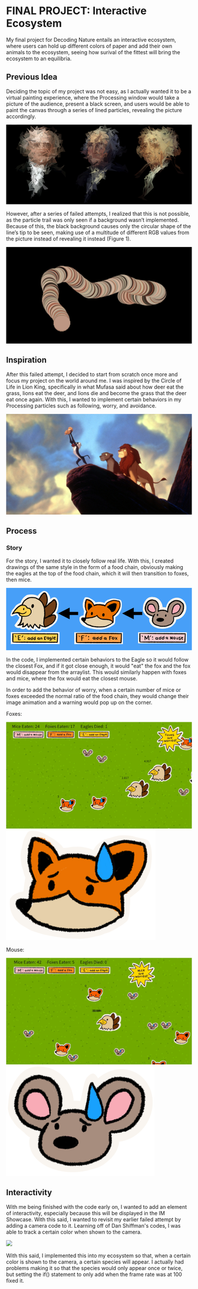 # FINAL PROJECT: Interactive Ecosystem

My final project for Decoding Nature entails an interactive ecosystem, where users can hold up different colors of paper and add their own animals to the ecosystem, seeing how surival of the fittest will bring the ecosystem to an equilibria.

## Previous Idea
Deciding the topic of my project was not easy, as I actually wanted it to be a virtual painting experience, where the Processing window would take a picture of the audience, present a black screen, and users would be able to paint the canvas through a series of lined particles, revealing the picture accordingly.

![](images/virtualpainting.png)

However, after a series of failed attempts, I realized that this is not possible, as the particle trail was only seen if a background wasn’t implemented. Because of this, the black background causes only the circular shape of the line’s tip to be seen, making use of a multitude of different RGB values from the picture instead of revealing it instead (Figure 1).

![](images/failattempt.png)

## Inspiration
 After this failed attempt, I decided to start from scratch once more and focus my project on the world around me. I was inspired by the Circle of Life in Lion King, specifically in what Mufasa said about how deer eat the grass, lions eat the deer, and lions die and become the grass that the deer eat once again. With this, I wanted to implement certain behaviors in my Processing particles such as following, worry, and avoidance.

![](images/lionking.jpg)

## Process
### Story
For the story, I wanted it to closely follow real life. With this, I created drawings of the same style in the form of a food chain, obviously making the eagles at the top of the food chain, which it will then transition to foxes, then mice.

![](images/circleoflife.png)

In the code, I implemented certain behaviors to the Eagle so it would follow the closest Fox, and if it got close enough, it would "eat" the fox and the fox would disappear from the arraylist. This would similarly happen with foxes and mice, where the fox would eat the closest mouse.

In order to add the behavior of worry, when a certain number of mice or foxes exceeded the normal ratio of the food chain, they would change their image animation and a warning would pop up on the corner.

Foxes:

![](images/worriedfox.gif)
![](images/foxworried.png)


Mouse:

![](images/worriedmouse.gif)
![](images/mouseworried.png)


## Interactivity

With me being finished with the code early on, I wanted to add an element of interactivity, especially because this will be displayed in the IM Showcase. With this said, I wanted to revisit my earlier failed attempt by adding a camera code to it. Learning off of Dan Shiffman's codes, I was able to track a certain color when shown to the camera.

![](images/colortrack.gif)

With this said, I implemented this into my ecosystem so that, when a certain color is shown to the camera, a certain species will appear. I actually had problems making it so that the species would only appear once or twice, but setting the if() statement to only add when the frame rate was at 100 fixed it.
